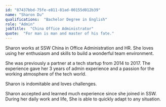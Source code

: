 ```yaml
---
id: "87437bbd-75fe-e811-81ad-00155d012b39"
name: "Sharon Du" 
qualifications:  "Bachelor Degree in English"
role: "Admin"
jobTitle:  "China Office Administrator"
quote:  "For man is man and master of his fate."
---
```


Sharon works at SSW China in Office Administration and HR. She loves using her enthusiasm and skills to build a wonderful team environment.  

She was previously a partner at a tech startup from 2014 to 2017. The experience gave her 3 years of admin experience and a passion for the working atmosphere of the tech world.  

Sharon is indomitable and loves challenges.  

Sharon accepted and learned much experience since she joined in SSW. During her daily work and life, She is able to quickly adapt to any situation.
